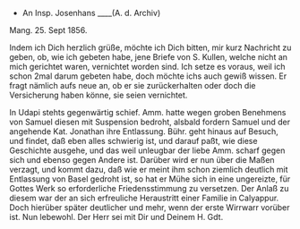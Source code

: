 + An Insp. Josenhans ____(A. d. Archiv)

 Mang. 25. Sept 1856.

Indem ich Dich herzlich grüße, möchte ich Dich bitten, mir kurz Nachricht zu geben, ob, wie ich gebeten habe, jene Briefe von S. Kullen, welche nicht an mich gerichtet waren, vernichtet worden sind. Ich setze es voraus, weil ich schon 2mal darum gebeten habe, doch möchte ichs auch gewiß wissen. Er fragt nämlich aufs neue an, ob er sie zurückerhalten oder doch die Versicherung haben könne, sie seien vernichtet.

In Udapi stehts gegenwärtig schief. Amm. hatte wegen groben Benehmens von Samuel diesen mit Suspension bedroht, alsbald fordern Samuel und der angehende Kat. Jonathan ihre Entlassung. Bühr. geht hinaus auf Besuch, und findet, daß eben alles schwierig ist, und darauf paßt, wie diese Geschichte ausgehe, und das weil unleugbar der liebe Amm. scharf gegen sich und ebenso gegen Andere ist. Darüber wird er nun über die Maßen verzagt, und kommt dazu, daß wie er meint ihm schon ziemlich deutlich mit Entlassung von Basel gedroht ist, so hat er Mühe sich in eine ungereizte, für Gottes Werk so erforderliche Friedensstimmung zu versetzen. Der Anlaß zu diesem war der an sich erfreuliche Heraustritt einer Familie in Calyappur. Doch hierüber später deutlicher und mehr, wenn der erste Wirrwarr vorüber ist. 
Nun lebewohl. Der Herr sei mit Dir und Deinem
 H. Gdt.

